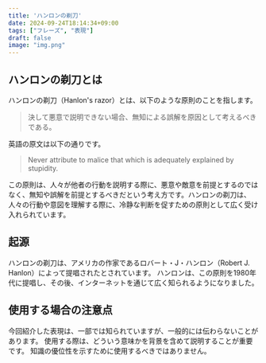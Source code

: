 ```yaml
---
title: 'ハンロンの剃刀'
date: 2024-09-24T18:14:34+09:00
tags: ["フレーズ", "表現"]
draft: false
image: "img.png"
---
```


## ハンロンの剃刀とは

ハンロンの剃刀（Hanlon's razor）とは、以下のような原則のことを指します。

> 決して悪意で説明できない場合、無知による誤解を原因として考えるべきである。

英語の原文は以下の通りです。

> Never attribute to malice that which is adequately explained by stupidity.

この原則は、人々が他者の行動を説明する際に、悪意や敵意を前提とするのではなく、無知や誤解を前提とするべきだという考え方です。ハンロンの剃刀は、人々の行動や意図を理解する際に、冷静な判断を促すための原則として広く受け入れられています。

## 起源

ハンロンの剃刀は、アメリカの作家であるロバート・J・ハンロン（Robert J. Hanlon）によって提唱されたとされています。
ハンロンは、この原則を1980年代に提唱し、その後、インターネットを通じて広く知られるようになりました。

## 使用する場合の注意点

今回紹介した表現は、一部では知られていますが、一般的には伝わらないことがあります。
使用する際は、どういう意味かを背景を含めて説明することが重要です。
知識の優位性を示すために使用するべきではありません。

